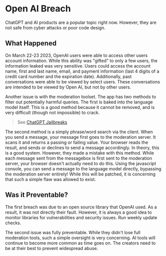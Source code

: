 # Open AI Breach

ChatGPT and AI products are a popular topic right now. However, they are not safe from cyber attacks or poor code design.

## What Happened

On March 22-23 2023, OpenAI users were able to access other users account information. While this ability was "gifted" to only a few users, the information leaked was very sensitive. Users could access the account name, first and last name, email, and payment information (last 4 digits of a credit card number and the expiration date). Additionally, past conversations were able to be viewed by select users. These conversations are intended to be viewed by Open AI, but not by other users.

Another issue is with the moderation toolset. The app has two methods to filter out potentially harmful queries. The first is baked into the language model itself. This is a good method because it cannot be removed, and is very difficult (though not impossible) to crack.
> See [ChatGPT Jailbreaks](https://gist.github.com/coolaj86/6f4f7b30129b0251f61fa7baaa881516)

The second method is a simply phrase/word search via the client. When you send a message, your message first goes to the moderation server. It scans it and returns a passing or failing value. Your browser reads the result, and sends or declines to send a message accordingly. In theory, this is a good system. However, they made a mistake with this method. While each message sent from the messagebox is first sent to the moderation server, your browser doesn't actually need to do this. Using the javascript console, you can send a message to the language model directly, bypassing the moderation server entirely! While this will be patched, it is concerning that such a simple flaw was allowed to exist.


## Was it Preventable?

The first breach was due to an open source library that OpenAI used. As a result, it was not directly their fault. However, it is always a good idea to monitor libraries for vulnerabilities and security issues. Run weekly update checks.

The second issue was fully preventable. While they didn't lose full moderation tools, such a simple oversight is very concerning. AI tools will continue to become more common as time goes on. The creators need to be at their best to prevent widespread abuse.